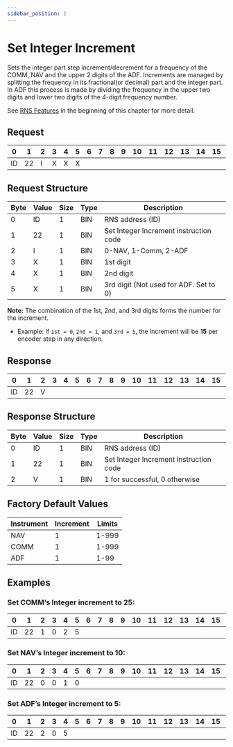 ```yaml
---
sidebar_position: 2
---
```


# Set Integer Increment

Sets the integer part step increment/decrement for a frequency of the COMM, NAV and
the upper 2 digits of the ADF. Increments are managed by splitting the frequency in its
fractional(or decimal) part and the integer part. In ADF this process is made by dividing the
frequency in the upper two digits and lower two digits of the 4-digit frequency number.

See [RNS Features](../start-here.md) in the beginning of this chapter for more detail.

## Request

| 0  | 1  | 2  | 3  | 4  | 5  | 6  | 7  | 8  | 9  | 10 | 11 | 12 | 13 | 14 | 15 | 16 | 17 | 18 | 19 | 20 | 21 | 22 | 23 | 24 | 25 | 26 | 27 | 28 | 29 | 30 | 31 |
|----|----|----|----|----|----|----|----|----|----|----|----|----|----|----|----|----|----|----|----|----|----|----|----|----|----|----|----|----|----|----|----|
| ID | 22 |  I  | X |  X  |  X  |     |    |    |    |    |    |    |    |    |    |    |    |    |    |    |    |    |    |    |    |    |    |    |    |    |  |

## Request Structure

| Byte | Value | Size | Type | Description                                                                                  |
|------|-------|------|------|----------------------------------------------------------------------------------------------|
| 0    | ID    | 1    | BIN  | RNS address (ID)                                                                             |
| 1    | 22    | 1    | BIN  | Set Integer Increment instruction code                                                       |
| 2    | I     | 1    | BIN  | 0-NAV, 1-Comm, 2-ADF                                                                         |
| 3    | X     | 1    | BIN  | 1st digit                                                                                    |
| 4    | X     | 1    | BIN  | 2nd digit                                                                                    |
| 5    | X     | 1    | BIN  | 3rd digit (Not used for ADF. Set to 0)                                                       |

**Note:**
The combination of the 1st, 2nd, and 3rd digits forms the number for the increment.
- Example: If `1st = 0`, `2nd = 1`, and `3rd = 5`, the increment will be **15** per encoder step in any direction.

## Response

| 0  | 1  | 2  | 3  | 4  | 5  | 6  | 7  | 8  | 9  | 10 | 11 | 12 | 13 | 14 | 15 | 16 | 17 | 18 | 19 | 20 | 21 | 22 | 23 | 24 | 25 | 26 | 27 | 28 | 29 | 30 | 31 |
|----|----|----|----|----|----|----|----|----|----|----|----|----|----|----|----|----|----|----|----|----|----|----|----|----|----|----|----|----|----|----|----|
| ID | 22 |  V  | |   |   |     |    |    |    |    |    |    |    |    |    |    |    |    |    |    |    |    |    |    |    |    |    |    |    |    |  |

## Response Structure

| Byte | Value | Size | Type | Description                               |
|------|-------|------|------|-------------------------------------------|
| 0    | ID    | 1    | BIN  | RNS address (ID)                         |
| 1    | 22    | 1    | BIN  | Set Integer Increment instruction code    |
| 2    | V     | 1    | BIN  | 1 for successful, 0 otherwise            |

## Factory Default Values

| Instrument | Increment | Limits  |
|------------|-----------|---------|
| NAV        | 1         | 1-999   |
| COMM       | 1         | 1-999   |
| ADF        | 1         | 1-99    |

## Examples

### Set COMM’s Integer increment to 25:

| 0  | 1  | 2  | 3  | 4  | 5  | 6  | 7  | 8  | 9  | 10 | 11 | 12 | 13 | 14 | 15 | 16 | 17 | 18 | 19 | 20 | 21 | 22 | 23 | 24 | 25 | 26 | 27 | 28 | 29 | 30 | 31 |
|----|----|----|----|----|----|----|----|----|----|----|----|----|----|----|----|----|----|----|----|----|----|----|----|----|----|----|----|----|----|----|----|
| ID | 22 |  1  | 0|  2 |  5 |     |    |    |    |    |    |    |    |    |    |    |    |    |    |    |    |    |    |    |    |    |    |    |    |    |  |

### Set NAV’s Integer increment to 10:

| 0  | 1  | 2  | 3  | 4  | 5  | 6  | 7  | 8  | 9  | 10 | 11 | 12 | 13 | 14 | 15 | 16 | 17 | 18 | 19 | 20 | 21 | 22 | 23 | 24 | 25 | 26 | 27 | 28 | 29 | 30 | 31 |
|----|----|----|----|----|----|----|----|----|----|----|----|----|----|----|----|----|----|----|----|----|----|----|----|----|----|----|----|----|----|----|----|
| ID | 22 |  0 | 0 |  1  |  0  |     |    |   |    |    |    |    |    |    |    |    |    |    |    |    |    |    |    |    |    |    |    |    |    |    |  |

### Set ADF’s Integer increment to 5:

| 0  | 1  | 2  | 3  | 4  | 5  | 6  | 7  | 8  | 9  | 10 | 11 | 12 | 13 | 14 | 15 | 16 | 17 | 18 | 19 | 20 | 21 | 22 | 23 | 24 | 25 | 26 | 27 | 28 | 29 | 30 | 31 |
|----|----|----|----|----|----|----|----|----|----|----|----|----|----|----|----|----|----|----|----|----|----|----|----|----|----|----|----|----|----|----|----|
| ID | 22 |  2  | 0 |  5  |    |     |   |    |    |    |    |    |    |    |    |    |    |    |    |    |    |    |    |    |    |    |    |    |    |    |  |


